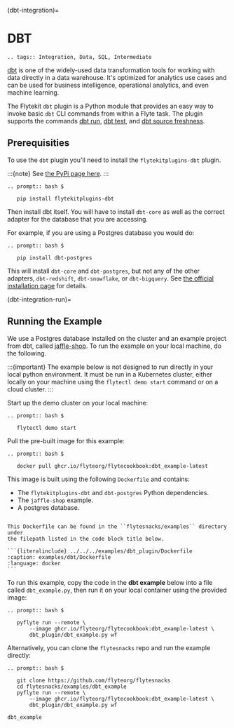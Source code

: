 (dbt-integration)=

# DBT

```{eval-rst}
.. tags:: Integration, Data, SQL, Intermediate
```

[dbt](https://www.getdbt.com/) is one of the widely-used data transformation
tools for working with data directly in a data warehouse. It's optimized for
analytics use cases and can be used for business intelligence, operational
analytics, and even machine learning.

The Flytekit `dbt` plugin is a Python module that provides an easy way to
invoke basic `dbt` CLI commands from within a Flyte task. The plugin supports
the commands [dbt run](https://docs.getdbt.com/reference/commands/run),
[dbt test](https://docs.getdbt.com/reference/commands/test), and
[dbt source freshness](https://docs.getdbt.com/reference/commands/source).

## Prerequisities

To use the `dbt` plugin you'll need to install the `flytekitplugins-dbt`
plugin.

:::{note}
See [the PyPi page here](https://pypi.org/project/flytekitplugins-dbt/).
:::

```{eval-rst}
.. prompt:: bash $

   pip install flytekitplugins-dbt
```

Then install dbt itself. You will have to install `dbt-core` as well as
the correct adapter for the database that you are accessing.

For example, if you are using a Postgres database you would do:

```{eval-rst}
.. prompt:: bash $

   pip install dbt-postgres
```

This will install `dbt-core` and `dbt-postgres`, but not any of the other
adapters, `dbt-redshift`, `dbt-snowflake`, or `dbt-bigquery`. See
[the official installation page](https://docs.getdbt.com/docs/get-started/pip-install)
for details.

(dbt-integration-run)=

## Running the Example

We use a Postgres database installed on the cluster and an example project from
dbt, called [jaffle-shop](https://github.com/dbt-labs/jaffle_shop).
To run the example on your local machine, do the following.

:::{important}
The example below is not designed to run directly in your local
python environment. It must be run in a Kubernetes cluster, either locally on
your machine using the `flytectl demo start` command or on a cloud cluster.
:::

Start up the demo cluster on your local machine:

```{eval-rst}
.. prompt:: bash $

   flytectl demo start
```

Pull the pre-built image for this example:

```{eval-rst}
.. prompt:: bash $

   docker pull ghcr.io/flyteorg/flytecookbook:dbt_example-latest
```

This image is built using the following `Dockerfile` and contains:

- The `flytekitplugins-dbt` and `dbt-postgres` Python dependencies.
- The `jaffle-shop` example.
- A postgres database.

````{dropdown} See Dockerfile

This Dockerfile can be found in the ``flytesnacks/examples`` directory under
the filepath listed in the code block title below.

```{literalinclude} ../../../examples/dbt_plugin/Dockerfile
:caption: examples/dbt/Dockerfile
:language: docker
```

````

To run this example, copy the code in the **dbt example** below into a file
called `dbt_example.py`, then run it on your local container using the
provided image:

```{eval-rst}
.. prompt:: bash $

   pyflyte run --remote \
       --image ghcr.io/flyteorg/flytecookbook:dbt_example-latest \
       dbt_plugin/dbt_example.py wf
```

Alternatively, you can clone the `flytesnacks` repo and run the example directly:

```{eval-rst}
.. prompt:: bash $

   git clone https://github.com/flyteorg/flytesnacks
   cd flytesnacks/examples/dbt_example
   pyflyte run --remote \
       --image ghcr.io/flyteorg/flytecookbook:dbt_example-latest \
       dbt_plugin/dbt_example.py wf
```

```{auto-examples-toc}
dbt_example
```
